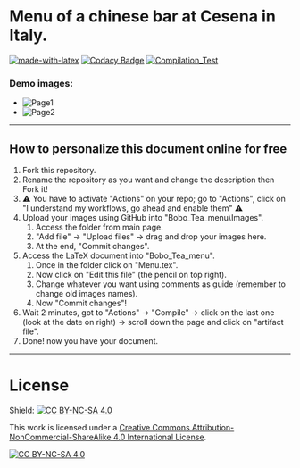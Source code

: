 # Menu of a chinese bar at Cesena in Italy.
[![made-with-latex](https://img.shields.io/badge/Made%20with-LaTeX-1f425f.svg)](https://www.latex-project.org/)
[![Codacy Badge](https://app.codacy.com/project/badge/Grade/97c5a203abde4e53898768346efa522e)](https://app.codacy.com/gh/R0mb0/Poke_menu_template/dashboard?utm_source=gh&utm_medium=referral&utm_content=&utm_campaign=Badge_grade)
[![Compilation_Test](https://github.com/R0mb0/Poke_menu_template/actions/workflows/Compilation_Test.yml/badge.svg)](https://github.com/R0mb0/Poke_menu_template/actions/workflows/Compilation_Test.yml)

### Demo images:
-   ![Page1](https://github.com/R0mb0/Bobo_Tea_menu/blob/main/ReadMe_images/Page1.png)  
-   ![Page2](https://github.com/R0mb0/Bobo_Tea_menu/blob/main/ReadMe_images/Page2.png)

---
## How to personalize this document online for free 
1.  Fork this repository.
2.  Rename the repository as you want and change the description then Fork it!
3.  ⚠️ You have to activate "Actions" on your repo; go to "Actions", click on "I understand my workflows, go ahead and enable them" ⚠️
4.  Upload your images using GitHub into "Bobo_Tea_menu\Images".
    1.  Access the folder from main page.
    2.  "Add file" -> "Upload files" -> drag and drop your images here.
    3.  At the end, "Commit changes".
5.  Access the LaTeX document into "Bobo_Tea_menu".
    1.  Once in the folder click on "Menu.tex".
    2.  Now click on "Edit this file" (the pencil on top right).
    3.  Change whatever you want using comments as guide (remember to change old images names).
    4.  Now "Commit changes"!
6.  Wait 2 minutes, got to "Actions" -> "Compile" -> click on the last one (look at the date on right) -> scroll down the page and click on "artifact file".  
7.  Done! now you have your document.

---
# License
Shield: [![CC BY-NC-SA 4.0][cc-by-nc-sa-shield]][cc-by-nc-sa]

This work is licensed under a
[Creative Commons Attribution-NonCommercial-ShareAlike 4.0 International License][cc-by-nc-sa].

[![CC BY-NC-SA 4.0][cc-by-nc-sa-image]][cc-by-nc-sa]

[cc-by-nc-sa]: http://creativecommons.org/licenses/by-nc-sa/4.0/
[cc-by-nc-sa-image]: https://licensebuttons.net/l/by-nc-sa/4.0/88x31.png
[cc-by-nc-sa-shield]: https://img.shields.io/badge/License-CC%20BY--NC--SA%204.0-lightgrey.svg
